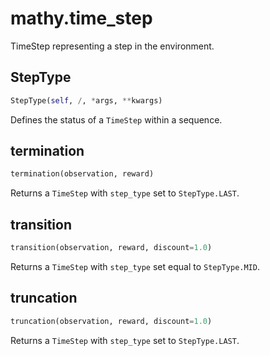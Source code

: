 # mathy.time_step
TimeStep representing a step in the environment.
## StepType
```python
StepType(self, /, *args, **kwargs)
```
Defines the status of a `TimeStep` within a sequence.
## termination
```python
termination(observation, reward)
```
Returns a `TimeStep` with `step_type` set to `StepType.LAST`.
## transition
```python
transition(observation, reward, discount=1.0)
```
Returns a `TimeStep` with `step_type` set equal to `StepType.MID`.
## truncation
```python
truncation(observation, reward, discount=1.0)
```
Returns a `TimeStep` with `step_type` set to `StepType.LAST`.

